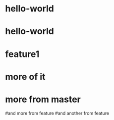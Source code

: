 # hello-world
# hello-world
# feature1
# more of it
# more from master
#and more from feature
#and another from feature
